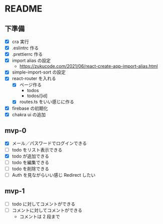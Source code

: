 # README

## 下準備

- [x] cra 実行
- [x] .eslintrc 作る
- [x] .prettierrc 作る
- [x] import alias の設定
  - <https://zukucode.com/2021/06/react-create-app-import-alias.html>
- [x] simple-import-sort の設定
- [x] react-router を入れる
  - [x] ページ作る
    - todos
    - todos/[id]
  - [x] routes.ts をいい感じに作る
- [x] firebase の初期化
- [x] chakra ui の追加

## mvp-0

- [x] メール／パスワードでログインできる
- [ ] todo をリスト表示できる
- [x] todo が追加できる
- [ ] todo を編集できる
- [ ] todo を削除できる
- [ ] Auth を見ながらいい感じ Redirect したい

## mvp-1

- [ ] todo に対してコメントができる
- [ ] コメントに対してコメントができる
  - コメントは 2 段まで
